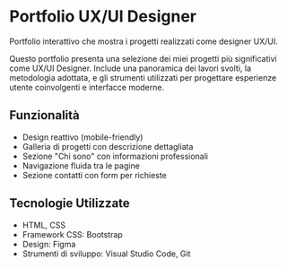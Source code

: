 # Portfolio UX/UI Designer
Portfolio interattivo che mostra i progetti realizzati come designer UX/UI.

Questo portfolio presenta una selezione dei miei progetti più significativi come UX/UI Designer. Include una panoramica dei lavori svolti, la metodologia adottata, e gli strumenti utilizzati per progettare esperienze utente coinvolgenti e interfacce moderne.

## Funzionalità
- Design reattivo (mobile-friendly)
- Galleria di progetti con descrizione dettagliata
- Sezione "Chi sono" con informazioni professionali
- Navigazione fluida tra le pagine
- Sezione contatti con form per richieste
  
## Tecnologie Utilizzate
- HTML, CSS
- Framework CSS: Bootstrap
- Design: Figma
- Strumenti di sviluppo: Visual Studio Code, Git
